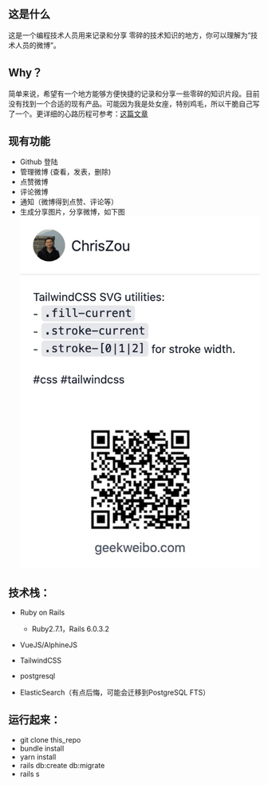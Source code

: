 ## 这是什么
这是一个编程技术人员用来记录和分享 零碎的技术知识的地方，你可以理解为“技术人员的微博”。

## Why？
简单来说，希望有一个地方能够方便快捷的记录和分享一些零碎的知识片段。目前没有找到一个合适的现有产品。可能因为我是处女座，特别鸡毛，所以干脆自己写了一个。更详细的心路历程可参考：[这篇文章](https://chriszou.com/2020/10/17/introducing-geekweibo/)

## 现有功能
- Github 登陆
- 管理微博 (查看，发表，删除)
- 点赞微博
- 评论微博
- 通知（微博得到点赞、评论等）
- 生成分享图片，分享微博，如下图
![](https://github.com/ChrisZou/geekweibo/blob/master/docs/sharing-card-en.jpg)

## 技术栈：

* Ruby on Rails
  * Ruby2.7.1，Rails 6.0.3.2

* VueJS/AlphineJS

* TailwindCSS

* postgresql

* ElasticSearch（有点后悔，可能会迁移到PostgreSQL FTS）

## 运行起来：
  * git clone this_repo
  * bundle install
  * yarn install
  * rails db:create db:migrate
  * rails s
